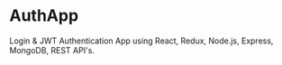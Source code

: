 # AuthApp
Login & JWT Authentication App using React, Redux, Node.js, Express, MongoDB, REST API's.
